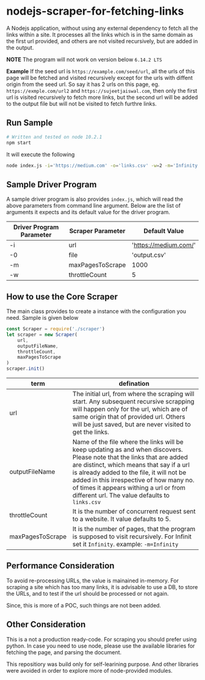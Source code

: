 # nodejs-scraper-for-fetching-links
A Nodejs application, without using any external dependency to fetch all the links within a site. It processes all the links which is in the same domain as the first url provided, and others are not visited recursively, but are added in the output.

**NOTE**  The program will not work on version below `6.14.2 LTS`

**Example**
If the seed url is `https://example.com/seed/url`, all the urls of this page will be fetched and visited recursively except for the urls with diffent origin from the seed url. So say it has 2 urls on this page, eg. `https://exmple.com/url2` and `https://sujeetjaiswal.com`, then only the first url is visited recursively to fetch more links, but the second url will be added to the output file but will not be visited to fetch furthre links.

## Run Sample 
``` bash
# Written and tested on node 10.2.1
npm start
```
It will execute the following
```bash
node index.js -i='https://medium.com' -o='links.csv' -w=2 -m='Infinity'
```

## Sample Driver Program
A sample driver program is also provides `index.js`, which will read the above parameters from command line argument. Below are the list of arguments it expects and its default value for the driver program.

Driver Program Parameter | Scraper Parameter | Default Value
-|-|-
-i | url | 'https://medium.com/'
-0 | file | 'output.csv'
-m | maxPagesToScrape | 1000
-w | throttleCount | 5

## How to use the Core Scraper
The main class provides to create a instance with the configuration you need. Sample is given below

```javascript
const Scraper = require('./scraper')
let scraper = new Scraper(
    url,
    outputFileName,
    throttleCount,
    maxPagesToScrape
)
scraper.init()
```

term | defination
-|-
url | The initial url, from where the scraping will start. Any subsequent recursive scrapping will happen only for the url, which are of same origin that of provided url. Others will be just saved, but are never visited to get the links.
outputFileName | Name of the file where the links will be keep updating as and when discovers. Please note that the links that are added are distinct, which means that say if a url is already added to the file, it will not be added in this irrespective of how many no. of times it appears withing a url or from different url. The value defaults to `links.csv`
throttleCount | It is the number of concurrent request sent to a website. It value defaults to 5.
maxPagesToScrape | It is the number of pages, that the program is supposed to visit recursively. For Infinit set it `Infinity`. example: `-m=Infinity`

## Performance Consideration
To avoid re-processing URLs, the value is mainained in-memory. For scraping a site which has too many links, it is advisable to use a DB, to store the URLs, and to test if the url should be processed or not again.

Since, this is more of a POC, such things are not been added.

## Other Consideration
This is a not a production ready-code. For scraping you should prefer using python. In case you need to use node, please use the available libraries for fetching the page, and parsing the document.

This repositiory was build only for self-learining purpose. And other libraries were avoided in order to explore more of node-provided  modules.